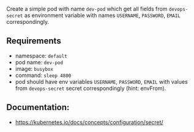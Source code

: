 
Create a simple pod with name `dev-pod` which get all fields from `devops-secret` as environment variable with names `USERNAME`, `PASSWORD`, `EMAIL` correspondingly.

## Requirements
- namespace: `default`
- pod name: `dev-pod`
- image: `busybox`
- command: `sleep 4800`
- pod should have env variables `USERNAME`, `PASSWORD`, `EMAIL` with values from `devops-secret` secret correspondingly (hint: envFrom).

## Documentation:
- https://kubernetes.io/docs/concepts/configuration/secret/
